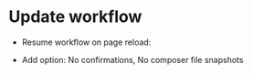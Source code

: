 # Update workflow

- Resume workflow on page reload: 

- Add option: No confirmations, No composer file snapshots